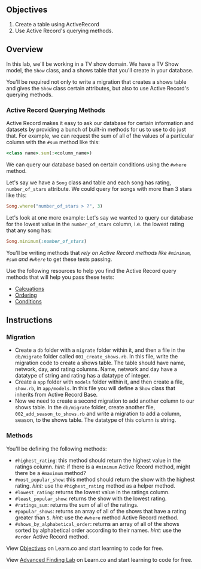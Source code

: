 ## Objectives

1. Create a table using ActiveRecord
2. Use Active Record's querying methods.


## Overview

In this lab, we'll be working in a TV show domain. We have a TV Show model, the `Show` class, and a shows table that you'll create in your database. 

You'll be required not only to write a migration that creates a shows table and gives the `Show` class certain attributes, but also to use Active Record's querying methods. 

### Active Record Querying Methods

Active Record makes it easy to ask our database for certain information and datasets by providing a bunch of built-in methods for us to use to do just that. For example, we can request the sum of all of the values of a particular column with the `#sum` method like this:

```ruby
<class name>.sum(:<column_name>)
```

We can query our database based on certain conditions using the `#where` method. 

Let's say we have a `Song` class and table and each song has rating, `number_of_stars` attribute. We could query for songs with more than 3 stars like this:

```ruby
Song.where("number_of_stars > ?", 3)
```

Let's look at one more example: Let's say we wanted to query our database for the lowest value in the `number_of_stars` column, i.e. the lowest rating that any song has:

```ruby
Song.minimum(:number_of_stars)
```

You'll be writing methods that *rely on Active Record methods like `#minimum`, `#sum` and `#where`* to get these tests passing. 

Use the following resources to help you find the Active Record query methods that will help you pass these tests:

* [Calcuations](http://guides.rubyonrails.org/active_record_querying.html#calculations)
* [Ordering](http://guides.rubyonrails.org/active_record_querying.html#ordering)
* [Conditions](http://guides.rubyonrails.org/active_record_querying.html#conditions)

## Instructions

### Migration

* Create a `db` folder with a `migrate` folder within it, and then a file in the `db/migrate` folder called `001_create_shows.rb`. In this file, write the migration code to create a shows table. The table should have name, network, day, and rating columns. Name, network and day have a datatype of string and rating has a datatype of integer. 
* Create a `app` folder with `models` folder within it, and then create a file, `show.rb`, in `app/models`. In this file you will define a `Show` class that inherits from Active Record Base. 
* Now we need to create a second migration to add another column to our shows table. In the `db/migrate` folder, create another file, `002_add_season_to_shows.rb` and write a migration to add a column, season, to the shows table. The datatype of this column is string.  

### Methods

You'll be defining the following methods:

* `#highest_rating`: this method should return the highest value in the ratings column. *hint:* if there is a `#minimum` Active Record method, might there be a `#maximum` method?
* `#most_popular_show`: this method should return the show with the highest rating. *hint:* use the `#highest_rating` method as a helper method. 
* `#lowest_rating`: returns the lowest value in the ratings column. 
* `#least_popular_show`: returns the show with the lowest rating. 
* `#ratings_sum`: returns the sum of all of the ratings. 
* `#popular_shows`: returns an array of all of the shows that have a rating greater than `5`. *hint:* use the `#where` method Active Record method. 
* `#shows_by_alphabetical_order`: returns an array of all of the shows sorted by alphabetical order according to their names. *hint:* use the `#order` Active Record method.
<p data-visibility='hidden'>View <a href='https://learn.co/lessons/activerecord-tvshow' title='Objectives'>Objectives</a> on Learn.co and start learning to code for free.</p>

<p class='util--hide'>View <a href='https://learn.co/lessons/activerecord-tvshow'>Advanced Finding Lab</a> on Learn.co and start learning to code for free.</p>
